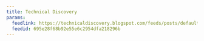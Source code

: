 ```yaml
---
title: Technical Discovery
params:
  feedlink: https://technicaldiscovery.blogspot.com/feeds/posts/default/-/python
  feedid: 695e28f68b92e55e6c2954dfa218296b
---
```


